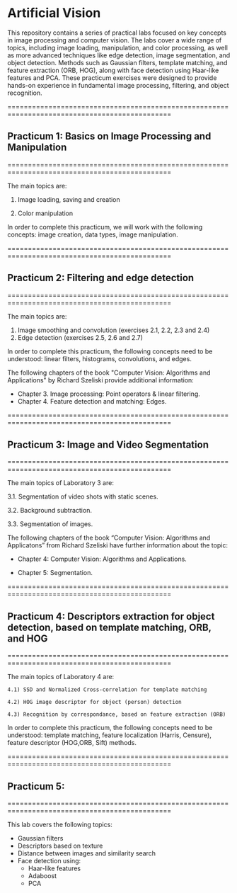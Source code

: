 # Artificial Vision

This repository contains a series of practical labs focused on key concepts in image processing and computer vision. 
The labs cover a wide range of topics, including image loading, manipulation, and color processing, as well as more advanced techniques like edge detection, image segmentation, and object detection. 
Methods such as Gaussian filters, template matching, and feature extraction (ORB, HOG), along with face detection using Haar-like features and PCA. These practicum exercises were designed to provide hands-on experience in fundamental image processing, 
filtering, and object recognition.

==============================================================================================

## Practicum 1: Basics on Image Processing and Manipulation
==============================================================================================

The main topics are:

1. Image loading, saving and creation

2. Color manipulation

In order to complete this practicum, we will work with the following concepts: image creation, data types, image manipulation.




==============================================================================================
## Practicum 2: Filtering and edge detection

==============================================================================================

The main topics are:
1. Image smoothing and convolution (exercises 2.1, 2.2, 2.3 and 2.4)
2. Edge detection (exercises 2.5, 2.6 and 2.7)

In order to complete this practicum, the following concepts need to be understood: linear filters, histograms, convolutions, and edges.

The following chapters of the book "Computer Vision: Algorithms and Applications" by Richard Szeliski provide additional information:
* Chapter 3. Image processing: Point operators & linear filtering.
* Chapter 4. Feature detection and matching: Edges.


==============================================================================================
## Practicum 3: Image and Video Segmentation

==============================================================================================

The main topics of Laboratory 3 are:

3.1. Segmentation of video shots with static scenes.

3.2. Background subtraction.

3.3. Segmentation of images.

The following chapters of the book “Computer Vision: Algorithms and Applicatons” from Richard Szeliski have further information about the topic:

* Chapter 4: Computer Vision: Algorithms and Applications.

* Chapter 5: Segmentation.



==============================================================================================
## Practicum 4: Descriptors extraction for object detection, based on template matching, ORB, and HOG

==============================================================================================

The main topics of Laboratory 4 are:

    4.1) SSD and Normalized Cross-correlation for template matching

    4.2) HOG image descriptor for object (person) detection

    4.3) Recognition by correspondance, based on feature extraction (ORB)

In order to complete this practicum, the following concepts need to be understood: template matching, feature localization (Harris, Censure), feature descriptor (HOG,ORB, Sift) methods.

    
==============================================================================================
## Practicum 5: 

==============================================================================================

This lab covers the following topics: 

* Gaussian filters
* Descriptors based on texture
* Distance between images and similarity search
* Face detection using:
    * Haar-like features
    * Adaboost
    * PCA
 
